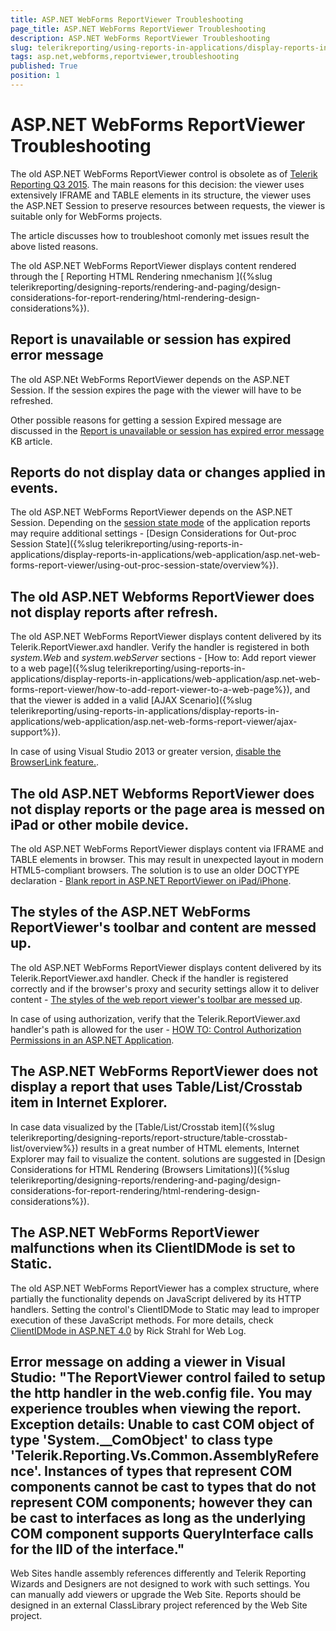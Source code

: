 ```yaml
---
title: ASP.NET WebForms ReportViewer Troubleshooting
page_title: ASP.NET WebForms ReportViewer Troubleshooting 
description: ASP.NET WebForms ReportViewer Troubleshooting
slug: telerikreporting/using-reports-in-applications/display-reports-in-applications/web-application/troubleshooting/asp.net-webforms-reportviewer-troubleshooting
tags: asp.net,webforms,reportviewer,troubleshooting
published: True
position: 1
---
```


# ASP.NET WebForms ReportViewer Troubleshooting



The old ASP.NET WebForms ReportViewer control is obsolete as of  [Telerik Reporting Q3 2015](http://www.telerik.com/support/whats-new/reporting/release-history/telerik-reporting-q3-2015-version-9-2-15-930).         The main reasons for this decision: the viewer uses extensively IFRAME and TABLE elements in its structure,         the viewer uses the ASP.NET Session to preserve resources between requests, the viewer is suitable only for WebForms projects.       

The  article discusses how to troubleshoot comonly met issues result the above listed reasons.

The old ASP.NET WebForms ReportViewer displays content rendered through the [        Reporting HTML Rendering nmechanism      ]({%slug telerikreporting/designing-reports/rendering-and-paging/design-considerations-for-report-rendering/html-rendering-design-considerations%}).       

## Report is unavailable or session has expired error message

The old ASP.NEt WebForms ReportViewer depends on the ASP.NET Session.           If the session expires the page with the viewer will have to be refreshed.         

Other possible reasons for getting a session Expired message are discussed in the  [Report is unavailable or session has expired error message](http://www.telerik.com/support/kb/reporting/deliver-reports-to-any-application/details/report-is-unavailable-or-session-has-expired-error-message)  KB article.         

## Reports do not display data or changes applied in events.

The old ASP.NET WebForms ReportViewer depends on the ASP.NET Session.           Depending on the  [session state mode](https://msdn.microsoft.com/en-us/library/ms178586.aspx)  of the application reports may require           additional settings - [Design Considerations for Out-proc Session State]({%slug telerikreporting/using-reports-in-applications/display-reports-in-applications/web-application/asp.net-web-forms-report-viewer/using-out-proc-session-state/overview%}).         

## The old ASP.NET Webforms ReportViewer does not display reports after refresh.

The old ASP.NET WebForms ReportViewer displays content delivered by its Telerik.ReportViewer.axd handler.           Verify the handler is registered in both *system.Web* and *system.webServer* sections -           [How to: Add report viewer to a web page]({%slug telerikreporting/using-reports-in-applications/display-reports-in-applications/web-application/asp.net-web-forms-report-viewer/how-to-add-report-viewer-to-a-web-page%}),           and that the viewer is added in a valid [AJAX Scenario]({%slug telerikreporting/using-reports-in-applications/display-reports-in-applications/web-application/asp.net-web-forms-report-viewer/ajax-support%}).         

In case of using Visual Studio 2013 or greater version,  [disable the BrowserLink feature.](http://www.asp.net/visual-studio/overview/2013/using-browser-link).         

## The old ASP.NET Webforms ReportViewer does not display reports or the page area is messed on iPad or other mobile device.

The old ASP.NET WebForms ReportViewer displays content via IFRAME and TABLE elements in browser.           This may result in unexpected layout in modern HTML5-compliant browsers.           The solution is to use an older DOCTYPE declaration -  [Blank report in ASP.NET ReportViewer on iPad/iPhone](http://www.telerik.com/support/kb/reporting/details/blank-report-in-asp.net-reportviewer-on-ipad-iphone).         

## The styles of the ASP.NET WebForms ReportViewer's toolbar and content are messed up.

The old ASP.NET WebForms ReportViewer displays content delivered by its Telerik.ReportViewer.axd handler.           Check if the handler is registered correctly and if the browser's proxy and security settings allow it to deliver content -  [The styles of the web report viewer's toolbar are messed up](http://www.telerik.com/support/kb/reporting/details/the-styles-of-the-web-report-viewer-s-toolbar-are-messed-up).         

In case of using authorization, verify that the Telerik.ReportViewer.axd handler's path is allowed for the user -  [HOW TO: Control Authorization Permissions in an ASP.NET Application](https://support.microsoft.com/en-us/kb/316871).         

## The ASP.NET WebForms ReportViewer does not display a report that uses Table/List/Crosstab item in Internet Explorer.

In case data visualized by the [Table/List/Crosstab item]({%slug telerikreporting/designing-reports/report-structure/table-crosstab-list/overview%})           results in a great number of HTML elements, Internet Explorer may fail to visualize the content. solutions are suggested in           [Design Considerations for HTML Rendering (Browsers Limitations)]({%slug telerikreporting/designing-reports/rendering-and-paging/design-considerations-for-report-rendering/html-rendering-design-considerations%}).         

## The ASP.NET WebForms ReportViewer malfunctions when its ClientIDMode is set to Static.

The old ASP.NET WebForms ReportViewer has a complex structure,           where partially the functionality depends on JavaScript delivered by its HTTP handlers.           Setting the control's ClientIDMode to Static may lead to improper execution of these JavaScript methods. For more details, check            [ClientIDMode in ASP.NET 4.0](https://weblog.west-wind.com/posts/2009/Nov/07/ClientIDMode-in-ASPNET-40)  by Rick Strahl for Web Log.         

## Error message on adding a viewer in Visual Studio: "The ReportViewer control failed to setup the http handler in the web.config file. You may experience troubles when viewing the report. Exception details: Unable to cast COM object of type 'System.__ComObject' to class type 'Telerik.Reporting.Vs.Common.AssemblyReference'. Instances of types that represent COM components cannot be cast to types that do not represent COM components; however they can be cast to interfaces as long as the underlying COM component supports QueryInterface calls for the IID of the interface."

Web Sites handle assembly references differently and Telerik Reporting Wizards and Designers are not designed to work with such settings.           You can manually add viewers or upgrade the Web Site. Reports should be designed in an external ClassLibrary project referenced by the Web Site project.         



